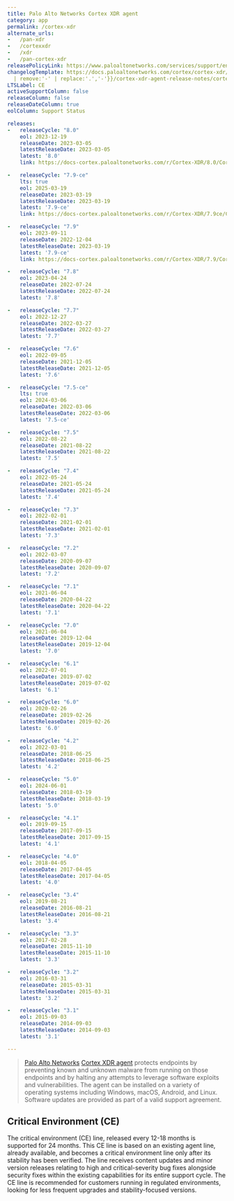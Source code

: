```yaml
---
title: Palo Alto Networks Cortex XDR agent
category: app
permalink: /cortex-xdr
alternate_urls:
-   /pan-xdr
-   /cortexxdr
-   /xdr
-   /pan-cortex-xdr
releasePolicyLink: https://www.paloaltonetworks.com/services/support/end-of-life-announcements/end-of-life-summary
changelogTemplate: https://docs.paloaltonetworks.com/cortex/cortex-xdr/{{"__RELEASE_CYCLE__"
  | remove:'-' | replace:'.','-'}}/cortex-xdr-agent-release-notes/cortex-xdr-agent-release-information
LTSLabel: CE
activeSupportColumn: false
releaseColumn: false
releaseDateColumn: true
eolColumn: Support Status

releases:
-   releaseCycle: "8.0"
    eol: 2023-12-19
    releaseDate: 2023-03-05
    latestReleaseDate: 2023-03-05
    latest: '8.0'
    link: https://docs-cortex.paloaltonetworks.com/r/Cortex-XDR/8.0/Cortex-XDR-Agent-Release-Notes/Cortex-XDR-Agent-8.0-Release-Information

-   releaseCycle: "7.9-ce"
    lts: true 
    eol: 2025-03-19
    releaseDate: 2023-03-19
    latestReleaseDate: 2023-03-19
    latest: '7.9-ce'
    link: https://docs-cortex.paloaltonetworks.com/r/Cortex-XDR/7.9ce/Cortex-XDR-Agent-Release-Notes/Cortex-XDR-Agent-7.9-CE-Release-Information

-   releaseCycle: "7.9"
    eol: 2023-09-11
    releaseDate: 2022-12-04
    latestReleaseDate: 2023-03-19
    latest: '7.9-ce'
    link: https://docs-cortex.paloaltonetworks.com/r/Cortex-XDR/7.9/Cortex-XDR-Agent-Release-Notes/Cortex-XDR-Agent-7.9-Release-Information

-   releaseCycle: "7.8"
    eol: 2023-04-24
    releaseDate: 2022-07-24
    latestReleaseDate: 2022-07-24
    latest: '7.8'

-   releaseCycle: "7.7"
    eol: 2022-12-27
    releaseDate: 2022-03-27
    latestReleaseDate: 2022-03-27
    latest: '7.7'

-   releaseCycle: "7.6"
    eol: 2022-09-05
    releaseDate: 2021-12-05
    latestReleaseDate: 2021-12-05
    latest: '7.6'

-   releaseCycle: "7.5-ce"
    lts: true 
    eol: 2024-03-06
    releaseDate: 2022-03-06
    latestReleaseDate: 2022-03-06
    latest: '7.5-ce'

-   releaseCycle: "7.5"
    eol: 2022-08-22
    releaseDate: 2021-08-22
    latestReleaseDate: 2021-08-22
    latest: '7.5'

-   releaseCycle: "7.4"
    eol: 2022-05-24
    releaseDate: 2021-05-24
    latestReleaseDate: 2021-05-24
    latest: '7.4'

-   releaseCycle: "7.3"
    eol: 2022-02-01
    releaseDate: 2021-02-01
    latestReleaseDate: 2021-02-01
    latest: '7.3'

-   releaseCycle: "7.2"
    eol: 2022-03-07
    releaseDate: 2020-09-07
    latestReleaseDate: 2020-09-07
    latest: '7.2'

-   releaseCycle: "7.1"
    eol: 2021-06-04
    releaseDate: 2020-04-22
    latestReleaseDate: 2020-04-22
    latest: '7.1'

-   releaseCycle: "7.0"
    eol: 2021-06-04
    releaseDate: 2019-12-04
    latestReleaseDate: 2019-12-04
    latest: '7.0'

-   releaseCycle: "6.1"
    eol: 2022-07-01
    releaseDate: 2019-07-02
    latestReleaseDate: 2019-07-02
    latest: '6.1'

-   releaseCycle: "6.0"
    eol: 2020-02-26
    releaseDate: 2019-02-26
    latestReleaseDate: 2019-02-26
    latest: '6.0'

-   releaseCycle: "4.2"
    eol: 2022-03-01
    releaseDate: 2018-06-25
    latestReleaseDate: 2018-06-25
    latest: '4.2'

-   releaseCycle: "5.0"
    eol: 2024-06-01
    releaseDate: 2018-03-19
    latestReleaseDate: 2018-03-19
    latest: '5.0'

-   releaseCycle: "4.1"
    eol: 2019-09-15
    releaseDate: 2017-09-15
    latestReleaseDate: 2017-09-15
    latest: '4.1'

-   releaseCycle: "4.0"
    eol: 2018-04-05
    releaseDate: 2017-04-05
    latestReleaseDate: 2017-04-05
    latest: '4.0'

-   releaseCycle: "3.4"
    eol: 2019-08-21
    releaseDate: 2016-08-21
    latestReleaseDate: 2016-08-21
    latest: '3.4'

-   releaseCycle: "3.3"
    eol: 2017-02-28
    releaseDate: 2015-11-10
    latestReleaseDate: 2015-11-10
    latest: '3.3'

-   releaseCycle: "3.2"
    eol: 2016-03-31
    releaseDate: 2015-03-31
    latestReleaseDate: 2015-03-31
    latest: '3.2'

-   releaseCycle: "3.1"
    eol: 2015-09-03
    releaseDate: 2014-09-03
    latestReleaseDate: 2014-09-03
    latest: '3.1'

---
```


> [Palo Alto Networks](https://www.paloaltonetworks.com/) [Cortex XDR agent](https://docs.paloaltonetworks.com/cortex/cortex-xdr) protects endpoints by preventing known and unknown malware from running on those endpoints and by halting any attempts to leverage software exploits and vulnerabilities. The agent can be installed on a variety of operating systems including Windows, macOS, Android, and Linux.
Software updates are provided as part of a valid support agreement.

## Critical Environment (CE)
The critical environment (CE) line, released every 12-18 months is supported for 24 months. This CE line is based on an existing agent line, already available, and becomes a critical environment line only after its stability has been verified. The line receives content updates and minor version releases relating to high and critical-severity bug fixes alongside security fixes within the existing capabilities for its entire support cycle.
The CE line is recommended for customers running in regulated environments, looking for less frequent upgrades and stability-focused versions.
